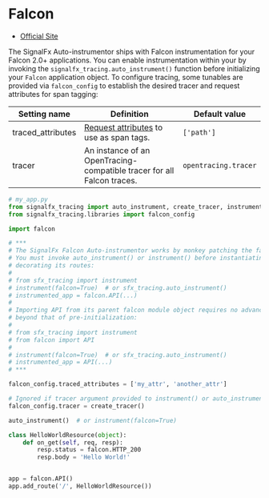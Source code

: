 # Falcon 

- [Official Site](https://falconframework.org/)

The SignalFx Auto-instrumentor ships with Falcon instrumentation for your Falcon 2.0+
applications.  You can enable instrumentation within your by invoking the
`signalfx_tracing.auto_instrument()` function before initializing your `Falcon` application object.
To configure tracing, some tunables are provided via `falcon_config` to establish the desired tracer and
request attributes for span tagging:

| Setting name | Definition | Default value |
| -------------|------------|---------------|
| traced_attributes | [Request attributes](https://falcon.readthedocs.io/en/stable/api/request_and_response.html#id1) to use as span tags. | `['path']` |
| tracer | An instance of an OpenTracing-compatible tracer for all Falcon traces. | `opentracing.tracer` |

```python
# my_app.py
from signalfx_tracing import auto_instrument, create_tracer, instrument
from signalfx_tracing.libraries import falcon_config

import falcon 

# ***
# The SignalFx Falcon Auto-instrumentor works by monkey patching the falcon.API.__init__() method.
# You must invoke auto_instrument() or instrument() before instantiating your app and
# decorating its routes:
#
# from sfx_tracing import instrument
# instrument(falcon=True)  # or sfx_tracing.auto_instrument()
# instrumented_app = falcon.API(...)
#
# Importing API from its parent falcon module object requires no advanced instrumentation
# beyond that of pre-initialization:
#
# from sfx_tracing import instrument
# from falcon import API 
#
# instrument(falcon=True)  # or sfx_tracing.auto_instrument()
# instrumented_app = API(...)
# ***

falcon_config.traced_attributes = ['my_attr', 'another_attr'] 

# Ignored if tracer argument provided to instrument() or auto_instrument()
falcon_config.tracer = create_tracer()

auto_instrument()  # or instrument(falcon=True)

class HelloWorldResource(object):
    def on_get(self, req, resp):
        resp.status = falcon.HTTP_200
        resp.body = 'Hello World!'


app = falcon.API()
app.add_route('/', HelloWorldResource())
```
